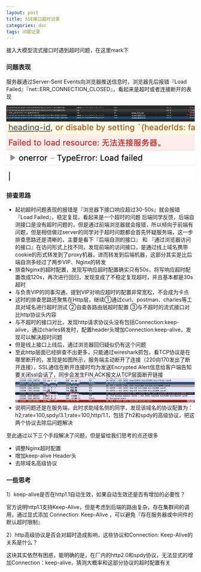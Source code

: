 ```yaml
---
layout: post
title: SSE接口超时记录
categories: doc
tags: 问题记录
---
```



接入大模型流式接口时遇到超时问题，在这里mark下

### 问题表现
服务器通过Server-Sent Events向浏览器推送信息时，浏览器先后报错『Load Failed』『net::ERR_CONNECTION_CLOSED』，看起来是超时或者连接断开的表现

![Alt text](../image/connection-closed.png)
![Alt text](../image/loadfailed.png)

### 排查思路

* 起初超时问题表现的报错是『浏览器下接口响应超过30-50s』就会报错『Load Failed』，稳定复现，看起来是一个超时的问题
后端同学反馈，后端自测接口是没有超时问题的，但是通过前端浏览器就会报错，所以倾向于前端有问题，但是相信做过server的同学对于超时问题都会首先怀疑服务端，这一步排查思路还是清晰的，主要是看下『后端自测的接口』 和 『通过浏览器访问的接口』在访问形式上找不同，发现前端的访问接口，是通过线上域名携带cookie的形式转发到了proxy机器，进而转发到后端机器，这部分其实是比后端自测多经过了两步VIP、Nginx的转发
* 排查Nginx的超时配置，发现写响应超时配置确实只有50s，将写响应超时配置改成120s，再次进行回归，发现变成了不稳定复现超时，并且基本都是30s超时
* 与负责VIP的同事沟通，提到VIP对响应超时的配置非常宽松，不会成为卡点
* 这时的排查思路还聚焦在Http层，继续①通过curl、postman、charles等工具对域名进行超时测试 ②自查各路由层超时配置 ③与不超时的流式接口对比http协议头内容
* 与不超时的接口对比，发现http请求协议头没有包括Connection:keep-alive，通过charles转发时，配置header头增加Connection:keep-alive，发现可以解决超时问题
* 但是线上接口上线后，通过浏览器回归疑似仍有这个问题
* 至此http层面已经排查不出更多，只能通过wireshark抓包，看TCP协议是在哪里断开的，发现是如图所示，服务端主动断开了连接（220向170发出了断开连接），SSL通信在断开连接时均为发送Encrypted Alert信息给客户端告知要关闭ssl会话了，同步会发生FIN,ACK报文从TCP层面断开链接
![Alt text](../image/tcp-1.png)
* 说明问题还是在服务端，此时求助域名侧的同学，发现该域名的协议配置为：h2;rate=100,spdy/3.1;rate=100,http/1.1，包括了h2和spdy的高级协议，把这两个协议去除后问题解决


至此通过以下三个手段解决了问题，但是留给我们思考的点还很多

* 调整Nginx超时配置
* 增加keep-alive Header头
* 去除域名高级协议

### 一些思考

1）keep-alive是否在http1.1自动生效，如果自动生效还是否有增加的必要性？

官方说明http1.1支持Keep-Alive，但是考虑到后端的路由复杂，存在集群间的调用，通过显式添加 Connection: Keep-Alive ，可以避免『存在服务器或中间件的默认超时限制』

2）http高级协议是否会对超时造成影响，这些协议和Connection: Keep-Alive的关系是什么？

这块其实依然有困惑，能明确的是，在厂内的http2.0和spdy协议，无法显式的增加Connection：keep-alive，猜测大概率和这部分协议的超时配置有关
